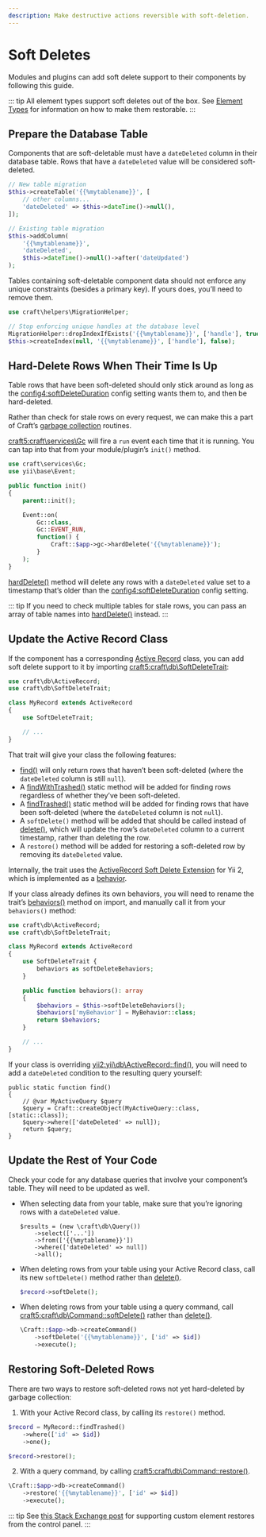 ```yaml
---
description: Make destructive actions reversible with soft-deletion.
---
```


# Soft Deletes

Modules and plugins can add soft delete support to their components by following this guide.

::: tip
All element types support soft deletes out of the box. See [Element Types](element-types.md#restore-action) for information on how to make them restorable.
:::

## Prepare the Database Table

Components that are soft-deletable must have a `dateDeleted` column in their database table. Rows that have a `dateDeleted` value will be considered soft-deleted.

```php
// New table migration
$this->createTable('{{%mytablename}}', [
    // other columns...
    'dateDeleted' => $this->dateTime()->null(),
]);

// Existing table migration
$this->addColumn(
    '{{%mytablename}}',
    'dateDeleted',
    $this->dateTime()->null()->after('dateUpdated')
);
```

Tables containing soft-deletable component data should not enforce any unique constraints (besides a primary key). If yours does, you’ll need to remove them.

```php
use craft\helpers\MigrationHelper;

// Stop enforcing unique handles at the database level
MigrationHelper::dropIndexIfExists('{{%mytablename}}', ['handle'], true, $this);
$this->createIndex(null, '{{%mytablename}}', ['handle'], false);
```

## Hard-Delete Rows When Their Time Is Up

Table rows that have been soft-deleted should only stick around as long as the <config4:softDeleteDuration> config setting wants them to, and then be hard-deleted.

Rather than check for stale rows on every request, we can make this a part of Craft’s [garbage collection](../gc.md) routines.

<craft5:craft\services\Gc> will fire a `run` event each time that it is running. You can tap into that from your module/plugin’s `init()` method.

```php
use craft\services\Gc;
use yii\base\Event;

public function init()
{
    parent::init();

    Event::on(
        Gc::class,
        Gc::EVENT_RUN,
        function() {
            Craft::$app->gc->hardDelete('{{%mytablename}}');
        }
    );
}
```

[hardDelete()](craft5:craft\services\Gc::hardDelete()) method will delete any rows with a `dateDeleted` value set to a timestamp that’s older than the <config4:softDeleteDuration> config setting.

::: tip
If you need to check multiple tables for stale rows, you can pass an array of table names into [hardDelete()](craft5:craft\services\Gc::hardDelete()) instead.
:::

## Update the Active Record Class

If the component has a corresponding [Active Record](https://www.yiiframework.com/doc/guide/2.0/en/db-active-record) class, you can add soft delete support to it by importing <craft5:craft\db\SoftDeleteTrait>:

```php
use craft\db\ActiveRecord;
use craft\db\SoftDeleteTrait;

class MyRecord extends ActiveRecord
{
    use SoftDeleteTrait;

    // ...
}
```

That trait will give your class the following features:

- [find()](craft5:craft\db\SoftDeleteTrait::find()) will only return rows that haven’t been soft-deleted (where the `dateDeleted` column is still `null`).
- A [findWithTrashed()](craft5:craft\db\SoftDeleteTrait::findWithTrashed()) static method will be added for finding rows regardless of whether they’ve been soft-deleted.
- A [findTrashed()](craft5:craft\db\SoftDeleteTrait::findTrashed()) static method will be added for finding rows that have been soft-deleted (where the `dateDeleted` column is not `null`).
- A `softDelete()` method will be added that should be called instead of [delete()](yii2:yii\db\ActiveRecord::delete()), which will update the row’s `dateDeleted` column to a current timestamp, rather than deleting the row.
- A `restore()` method will be added for restoring a soft-deleted row by removing its `dateDeleted` value.

Internally, the trait uses the [ActiveRecord Soft Delete Extension](https://github.com/yii2tech/ar-softdelete) for Yii 2, which is implemented as a [behavior](https://www.yiiframework.com/doc/guide/2.0/en/concept-behaviors).

If your class already defines its own behaviors, you will need to rename the trait’s [behaviors()](craft5:craft\db\SoftDeleteTrait::behaviors()) method on import, and manually call it from your `behaviors()` method:

```php
use craft\db\ActiveRecord;
use craft\db\SoftDeleteTrait;

class MyRecord extends ActiveRecord
{
    use SoftDeleteTrait {
        behaviors as softDeleteBehaviors;
    }

    public function behaviors(): array
    {
        $behaviors = $this->softDeleteBehaviors();
        $behaviors['myBehavior'] = MyBehavior::class;
        return $behaviors;
    }

    // ...
}
```

If your class is overriding <yii2:yii\db\ActiveRecord::find()>, you will need to add a `dateDeleted` condition to the resulting query yourself:

```php{5}
public static function find()
{
    // @var MyActiveQuery $query
    $query = Craft::createObject(MyActiveQuery::class, [static::class]);
    $query->where(['dateDeleted' => null]);
    return $query;
}
```

## Update the Rest of Your Code

Check your code for any database queries that involve your component’s table. They will need to be updated as well.

- When selecting data from your table, make sure that you’re ignoring rows with a `dateDeleted` value.

  ```php{4}
  $results = (new \craft\db\Query())
      ->select(['...'])
      ->from(['{{%mytablename}}'])
      ->where(['dateDeleted' => null])
      ->all();
  ```

- When deleting rows from your table using your Active Record class, call its new `softDelete()` method rather than [delete()](yii2:yii\db\ActiveRecord::delete()).

  ```php
  $record->softDelete();
  ```

- When deleting rows from your table using a query command, call <craft5:craft\db\Command::softDelete()> rather than [delete()](yii2:yii\db\Command::delete()).

  ```php
  \Craft::$app->db->createCommand()
      ->softDelete('{{%mytablename}}', ['id' => $id])
      ->execute();
  ```

## Restoring Soft-Deleted Rows

There are two ways to restore soft-deleted rows not yet hard-deleted by garbage collection:

1. With your Active Record class, by calling its `restore()` method.

  ```php
  $record = MyRecord::findTrashed()
      ->where(['id' => $id])
      ->one();

  $record->restore();
  ```

2. With a query command, by calling <craft5:craft\db\Command::restore()>.

  ```php
  \Craft::$app->db->createCommand()
      ->restore('{{%mytablename}}', ['id' => $id])
      ->execute();
  ```

::: tip
See [this Stack Exchange post](https://craftcms.stackexchange.com/questions/38628/how-to-make-custom-element-types-restorable) for supporting custom element restores from the control panel.
:::
